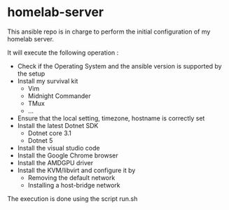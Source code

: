 # homelab-server

This ansible repo is in charge to perform the initial configuration of my homelab server.

It will execute the following operation :

* Check if the Operating System and the ansible version is supported by the setup
* Install my survival kit 
  * Vim
  * Midnight Commander
  * TMux
  * ...
* Ensure that the local setting, timezone, hostname is correctly set
* Install the latest Dotnet SDK 
  * Dotnet core 3.1 
  * Dotnet 5
* Install the visual studio code
* Install the Google Chrome browser
* Install the AMDGPU driver
* Install the KVM/libvirt and configure it by
  * Removing the default network
  * Installing a host-bridge network

The execution is done using the script run.sh
